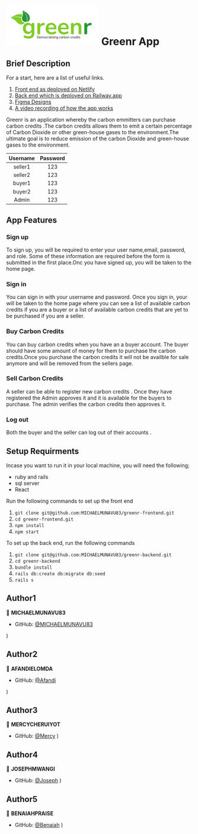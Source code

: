# ![Green Logo](src/components/Images/headerlogo.png)   Greenr App  


## Brief Description
For a start, here are a list of useful links.
1. [Front end as deployed on Netlify](https://greenr-frontend.netlify.app/)
2. [Back end which is deployed on Railway.app]()
3. [Figma Designs](https://www.figma.com/file/SZEEqh7tZ0w0Y2nN2Ky7hp/greenr?node-id=0%3A3)
4. [A video recording of how the app works]()

Greenr is an application whereby the carbon emmitters can purchase carbon credits .The carbon credits allows them to emit a certain percentage of Carbon Dioxide or other green-house gases to the environment.The ultimate goal is to reduce emission of the carbon Dioxide and green-house gases to the environment.


| **Username** | **Password** |
|:------------:|:------------:|
|  seller1     |   123        |
|  seller2     |   123        |
|  buyer1      |   123        |
|  buyer2      |   123        |
|  Admin       |   123        |

## App Features

### Sign up
To sign up, you will be required to enter your user name,email, password, and role. Some of these information are required before the form is submitted in the first place.Onc you have signed up, you will be taken to the home page.

### Sign in
You can sign in with your username and password. Once you sign in, your will be taken to the home page where you can see a list of available carbon credits if you are a buyer or a list of available carbon credits that are yet to be purchased if you are a seller.

### Buy Carbon Credits
You can buy carbon credits when you have an a buyer account. The buyer should have some amount of money for them to purchase  the carbon credits.Once you purchase the carbon credits it will not be availble for sale anymore and will be removed from the sellers page.

### Sell Carbon Credits
A seller can be able to register new carbon credits . Once they have registered the Admin approves it and it is available for the buyers to purchase. The admin verifies the carbon credits then approves it.

### Log out
Both the buyer and the seller can log out of their accounts .

## Setup Requirments
Incase you want to run it in your local machine, you will need the following;
- ruby and rails 
- sql server
-   React

Run the following commands to set up the front end
1.  `git clone git@github.com:MICHAELMUNAVU83/greenr-frontend.git`
2.  `cd greenr-frontend.git`
3.  `npm install`
4.  `npm start`

To set up the back end, run the following commands
1.  `git clone git@github.com:MICHAELMUNAVU83/greenr-backend.git`
2.  `cd greenr-backend`
3.  `bundle install`
4.  `rails db:create db:migrate db:seed`
4.  `rails s`





## Author1
👤 **MICHAELMUNAVU83**

- GitHub: [@MICHAELMUNAVU83](https://github.com/MICHAELMUNAVU83)

)

## Author2
👤 **AFANDIELOMDA**

- GitHub: [@Afandi](https://github.com/AfandiElomda)

)

## Author3
👤 **MERCYCHERUIYOT**

- GitHub: [@Mercy](https://github.com/Mercy-Cheruiyot)
)

## Author4
👤 **JOSEPHMWANGI**

- GitHub: [@Joseph](https://github.com/Realmunene)
)

## Author5
👤 **BENAIAHPRAISE**

- GitHub: [@Benaiah](https://github.com/benaiah-ke)
)




